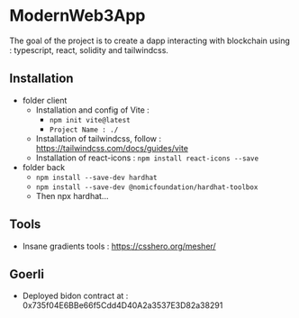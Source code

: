 # ModernWeb3App

The goal of the project is to create a dapp interacting with blockchain using : typescript, react, solidity and tailwindcss.

## Installation
* folder client
  * Installation and config of Vite :
    * `npm init vite@latest`
    * `Project Name : ./`
  * Installation of tailwindcss, follow : https://tailwindcss.com/docs/guides/vite
  * Installation of react-icons : `npm install react-icons --save`
* folder back
  * `npm install --save-dev hardhat`
  * `npm install --save-dev @nomicfoundation/hardhat-toolbox`
  * Then npx hardhat... 

## Tools
* Insane gradients tools : https://csshero.org/mesher/

## Goerli
* Deployed bidon contract at : 0x735f04E6BBe66f5Cdd4D40A2a3537E3D82a38291